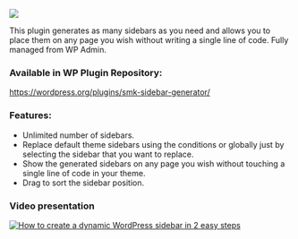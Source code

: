 ![](https://ps.w.org/smk-sidebar-generator/assets/banner-772x250.png)

This plugin generates as many sidebars as you need and allows you to place them on any page you wish without writing a single line of code. 
Fully managed from WP Admin.

### Available in WP Plugin Repository: 
https://wordpress.org/plugins/smk-sidebar-generator/

### Features:
* Unlimited number of sidebars.
* Replace default theme sidebars using the conditions or globally just by selecting the sidebar that you want to replace.
* Show the generated sidebars on any page you wish without touching a single line of code in your theme.
* Drag to sort the sidebar position.

### Video presentation
[![How to create a dynamic WordPress sidebar in 2 easy steps](https://img.youtube.com/vi/VvKjYLDu_W0/0.jpg)](https://www.youtube.com/watch?v=VvKjYLDu_W0)
